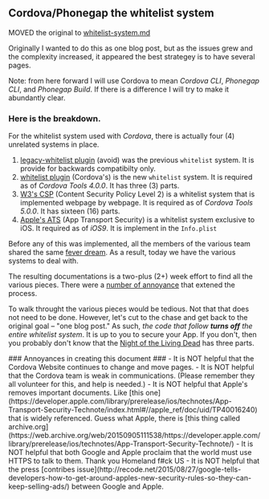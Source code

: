 ## Cordova/Phonegap the whitelist system ##

MOVED the original to [whitelist-system.md](whitelist-system.md)

Originally I wanted to do this as one blog post, but as the issues grew and the complexity increased, it appeared the best strategey is to have several pages.

Note: from here forward I will use Cordova to mean *Cordova CLI*, *Phonegap CLI*, and *Phonegap Build*. If there is a difference I will try to make it abundantly clear.

### Here is the breakdown. ###

For the whitelist system used with *Cordova*, there is actually four (4) unrelated systems in place. 

1. [legacy-whitelist plugin](https://www.npmjs.com/package/cordova-plugin-legacy-whitelist) (avoid) was the previous `whitelist` system. It is provide for backwards compatibilty only.
2. [whitelist plugin](https://www.npmjs.com/package/cordova-plugin-whitelist) (Cordova's) is the new `whitelist` system. It is required as of *Cordova Tools 4.0.0*. It has three (3) parts.
3. [W3's CSP](http://www.w3.org/TR/CSP2/) (Content Security Policy Level 2) is a whitelist system that is implemented webpage by webpage. It is required as of *Cordova Tools 5.0.0*. It has sixteen (16) parts.
4. [Apple's ATS](https://web.archive.org/web/20150905111538/https://developer.apple.com/library/prerelease/ios/technotes/App-Transport-Security-Technote/) (App Transport Security)  is a whitelist system exclusive to iOS. It required as of *iOS9*. It is implement in the `Info.plist`

Before any of this was implemented, all the members of the various team shared the same [fever dream](https://answers.yahoo.com/question/index?qid=20080201212121AA2xedD). As a result, today we have the various systems to deal with.

The resulting documentations is a two-plus (2+) week effort to find all the various pieces. There were a <a href=#annoyances>number of annoyance</a> that extened the process.

To walk throught the various pieces would be tedious. Not that that does not need to be done. However, let's cut to the chase and get back to the original goal &ndash; "one blog post." As such, *the code that follow **turns off** the entire whitelist system*. It is up to you to secure your App. If you don't, then you probably don't know that the [Night of the Living Dead](https://en.wikipedia.org/wiki/Living_Dead) has three parts.





<a name=annoyances>
### Annoyances in creating this document ###
</a>
- It is NOT helpful that the Cordova Website continues to change and move pages.
- It is NOT helpful that the Cordova team is weak in communications. (Please remember they all volunteer for this, and help is needed.)
- It is NOT helpful that Apple's removes important documents. Like [this one](https://developer.apple.com/library/prerelease/ios/technotes/App-Transport-Security-Technote/index.html#//apple_ref/doc/uid/TP40016240) that is widely referenced. Guess what Apple, there is [this thing called archive.org](https://web.archive.org/web/20150905111538/https://developer.apple.com/library/prerelease/ios/technotes/App-Transport-Security-Technote/)
- It is NOT helpful that both Google and Apple proclaim that the world must use HTTPS to talk to them. Thank you Homeland f#ck US
- It is NOT helpful that the press [contribes issue](http://recode.net/2015/08/27/google-tells-developers-how-to-get-around-apples-new-security-rules-so-they-can-keep-selling-ads/) between Google and Apple.





